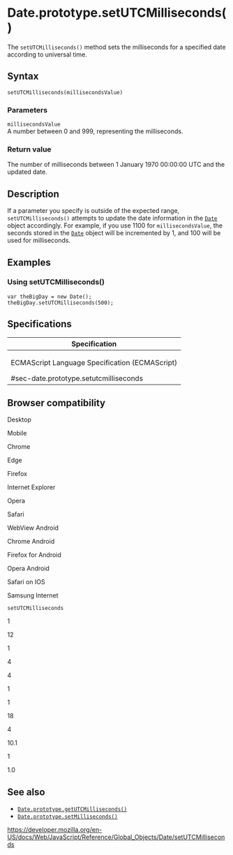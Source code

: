 Date.prototype.setUTCMilliseconds()
===================================

The `setUTCMilliseconds()` method sets the milliseconds for a specified date according to universal time.

Syntax
------

    setUTCMilliseconds(millisecondsValue)

### Parameters

`millisecondsValue`  
A number between 0 and 999, representing the milliseconds.

### Return value

The number of milliseconds between 1 January 1970 00:00:00 UTC and the updated date.

Description
-----------

If a parameter you specify is outside of the expected range, `setUTCMilliseconds()` attempts to update the date information in the [`Date`](../date) object accordingly. For example, if you use 1100 for `millisecondsValue`, the seconds stored in the [`Date`](../date) object will be incremented by 1, and 100 will be used for milliseconds.

Examples
--------

### Using setUTCMilliseconds()

    var theBigDay = new Date();
    theBigDay.setUTCMilliseconds(500);

Specifications
--------------

<table><colgroup><col style="width: 100%" /></colgroup><thead><tr class="header"><th>Specification</th></tr></thead><tbody><tr class="odd"><td><p>ECMAScript Language Specification (ECMAScript)<br />
</p><span class="small">#sec-date.prototype.setutcmilliseconds</span></td></tr></tbody></table>

Browser compatibility
---------------------

Desktop

Mobile

Chrome

Edge

Firefox

Internet Explorer

Opera

Safari

WebView Android

Chrome Android

Firefox for Android

Opera Android

Safari on IOS

Samsung Internet

`setUTCMilliseconds`

1

12

1

4

4

1

1

18

4

10.1

1

1.0

See also
--------

-   [`Date.prototype.getUTCMilliseconds()`](getutcmilliseconds)
-   [`Date.prototype.setMilliseconds()`](setmilliseconds)

<a href="https://developer.mozilla.org/en-US/docs/Web/JavaScript/Reference/Global_Objects/Date/setUTCMilliseconds" class="_attribution-link">https://developer.mozilla.org/en-US/docs/Web/JavaScript/Reference/Global_Objects/Date/setUTCMilliseconds</a>
